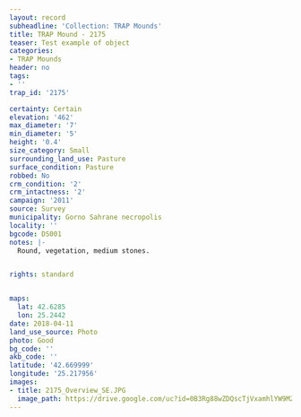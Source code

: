 ```yaml
---
layout: record
subheadline: 'Collection: TRAP Mounds'
title: TRAP Mound - 2175
teaser: Test example of object
categories:
- TRAP Mounds
header: no
tags:
- ''
trap_id: '2175'

certainty: Certain
elevation: '462'
max_diameter: '7'
min_diameter: '5'
height: '0.4'
size_category: Small
surrounding_land_use: Pasture
surface_condition: Pasture
robbed: No
crm_condition: '2'
crm_intactness: '2'
campaign: '2011'
source: Survey
municipality: Gorno Sahrane necropolis
locality: ''
bgcode: DS001
notes: |-
  Round, vegetation, medium stones.


rights: standard


maps:
  lat: 42.6285
  lon: 25.2442
date: 2018-04-11
land_use_source: Photo
photo: Good
bg_code: ''
akb_code: ''
latitude: '42.669999'
longitude: '25.217956'
images:
- title: 2175_Overview_SE.JPG
  image_path: https://drive.google.com/uc?id=0B3Rg88wZDQscTjVxamhlYW9MZms
---
```


